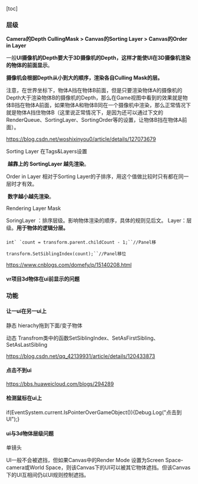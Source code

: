 [toc]





### 层级



**Camera的Depth CullingMask > Canvas的Sorting Layer > Canvas的Order in Layer**

一般**UI摄像机的Depth要大于3D摄像机的Depth，这样才能使UI在3D摄像机渲染的物体的前面显示**。

**摄像机会根据Depth从小到大的顺序，渲染各自Culling Mask的层。**

注意，在世界坐标下，物体A挡在物体B前面，但是只要渲染物体A的摄像机的Depth大于渲染物体B的摄像机的Depth，那么在Game视图中看到的效果就是物体B挡在物体A前面，如果物体A和物体B同在一个摄像机中渲染，那么正常情况下就是物体A挡住物体B（这里说正常情况下，是因为还可以通过下文的RenderQueue、SortingLayer、SortingOrder等的设置，让物体B挡在物体A前面）。

https://blog.csdn.net/woshixinyou0/article/details/127073679



Sorting Layer 在Tags&Layers设置

​	**越靠上的 SortingLayer 越先渲染**。

Order in Layer 相对于Sorting Layer的子排序，用这个值做比较时只有都在同一层时才有效。

​	**数字越小越先渲染**。

Rendering Layer Mask 



SoringLayer ：排序层级。影响物体渲染的顺序，具体的规则见后文。
Layer：层级。**用于物体的逻辑分层。**



#### 





```
int` `count = transform.parent.childCount - 1;``//Panel移
```

 

```
transform.SetSiblingIndex(count);``//Panel移位
```

https://www.cnblogs.com/domefy/p/15140208.html



#### vr项目3d物体在ui前显示的问题









### 功能

#### 让一ui在另一ui上

静态 hierachy拖到下面/变子物体

动态 Transfrom类中的函数SetSiblingIndex、SetAsFirstSibling、SetAsLastSibling

https://blog.csdn.net/qq_42139931/article/details/120433873



#### 点击不到ui

https://bbs.huaweicloud.com/blogs/294289



#### 检测鼠标在ui上

if(EventSystem.current.IsPointerOverGameObject()){Debug.Log("点击到UI");}



#### ui与3d物体层级问题

单镜头

UI一般不会被遮挡，但如果Canvas中的Render Mode 设置为Screen Space-camera或World Space，则该Canvas下的UI可以被其它物体遮挡。但该Canvas下的UI互相间仍以UI规则控制遮挡。













